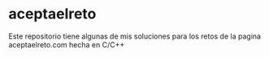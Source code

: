 # aceptaelreto
Este repositorio tiene algunas de mis soluciones para los retos de la pagina aceptaelreto.com hecha en C/C++
